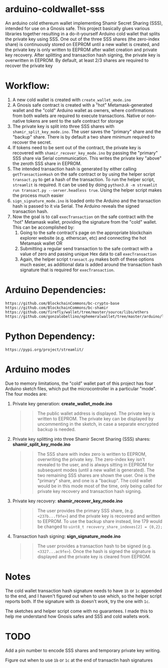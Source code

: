 # arduino-coldwallet-sss
An arduino cold ethereum wallet implementing Shamir Secret Sharing (SSS), intended for use on a Gnosis safe. This project basically glues various libraries together resulting in a do-it-yourself Arduino cold wallet that splits the private key using SSS. One out of the three SSS shares (the zero-index share) is continuously stored on EEPROM until a new wallet is created, and the private key is only written to EEPROM after wallet creation and private key recovery. After splitting and transaction hash signing, the private key is overwritten in EEPROM. By default, at least 2/3 shares are required to recover the private key

# Workflow: 

  1) A new cold wallet is created with `create_wallet_mode.ino`
  2) A Gnosis safe contract is created with a "hot" Metamask-generated wallet and the "cold" Arduino wallet as owners, where confirmations from both wallets are required to execute transactions. Native or non-native tokens are sent to the safe contract for storage
  3) The private key is split into three SSS shares with `shamir_split_key_mode.ino`. The user saves the "primary" share and the "backup" share. There is by default a two share minimum required to recover the secret. 
  4) If tokens need to be sent out of the contract, the private key is recovered with `shamir_recover_key_mode.ino` by passing the "primary" SSS share via Serial communication. This writes the private key "above" the zeroth SSS share in EEPROM. 
  5) The intended transaction hash is generated by either calling `getTransactionHash` on the safe contract or by using the helper script `transact.py` to get a hash of the transaction. To run the helper script, `streamlit` is required. It can be used by doing `python3.8 -m streamlit run transact.py --server.headless true`. Using the helper script makes the process much easier
  6) `sign_signature_mode.ino` is loaded onto the Arduino and the transaction hash is passed to it via Serial. The Arduino reveals the signed transaction hash. 
  7)  Now the goal is to call `execTransaction` on the safe contract with the "hot" Metamask wallet, providing the signature from the "cold" wallet. This can be accomplished by:
      1)  Going to the safe contract's page on the appropriate blockchain explorer website (e.g. etherscan, etc) and connecting the hot Metamask wallet OR
      2)  Submitting a regular send transaction to the safe contract with a value of zero and passing unique Hex data to call `execTransaction`
      3)  Again, the helper script `transact.py` makes both of these options much easier, as additional data is added around the transaction hash signature that is required for `execTransaction`. 
    

# Arduino Dependencies:

    https://github.com/BlockchainCommons/bc-crypto-base
    https://github.com/BlockchainCommons/bc-shamir
    https://github.com/firefly/wallet/tree/master/source/libs/ethers
    https://github.com/gonzalobellino/ephemeralwallet/tree/master/arduino/libraries/entropy

# Python Dependency:

    https://pypi.org/project/streamlit/

# Arduino modes

Due to memory limitations, the "cold" wallet part of this project has four Arduino sketch files, which put the microcontroller in a particular "mode". The four modes are:

  1) Private key generation: **create_wallet_mode.ino**
      >> The public wallet address is displayed.
      >> The private key is written to EEPROM.
      >> The private key can be displayed by uncommenting in the sketch, in case a separate encrypted backup is needed.
  3) Private key splitting into three Shamir Secret Sharing (SSS) shares: **shamir_split_key_mode.ino**
      >> The SSS share with index zero is written to EEPROM, overwriting the private key. The zero-index key isn't revealed to the user, and is always sitting in EEPROM for subsequent modes (until a new wallet is generated).
      >> The two remaining SSS shares are shown the user. One is the "primary" share, and one is a "backup".
      >> The cold wallet would be in this mode most of the time, only being called for private key recovery and transaction hash signing. 
  4) Private key recovery: **shamir_recover_key_mode.ino**
      >> The user provides the primary SSS share, (e.g. `<237b...f9fe>`) and the private key is recovered and written to EEPROM.
      >> To use the backup share instead, line 179 would be changed to `uint8_t recovery_share_indexes[2] = {0,2};`
  5) Transaction hash signing: **sign_signature_mode.ino**
      >> The user provides a transaction hash to be signed (e.g. `<3327...ac9fe>`). Once the hash is signed the signature is displayed and the private key is cleared from EEPROM. 

# Notes

The cold wallet transaction hash signature needs to have `1b` or `1c`  appended to the end, and I haven't figured out when to use which, so the helper script reports both. If the signature with `1b` doesn't work, try the one with `1c`. 

The sketches and helper script come with no guarantees. I made this to help me understand how Gnosis safes and SSS and cold wallets work.

# TODO

Add a pin number to encode SSS shares and temporary private key writing. 

Figure out when to use `1b` or `1c` at the end of transactin hash signatures
